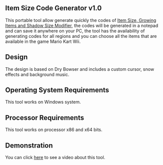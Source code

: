 ## Item Size Code Generator v1.0
This portable tool allow generate quickly the codes of [Item Size, Growing Items and Shadow Size Modifier](https://pastebin.com/q28cQCv7), the codes will be generated in a notepad and can save it anywhere on your PC, the tool has the availability of generating codes for all regions and you can choose all the items that are available in the game Mario Kart Wii.

## Design
The design is based on Dry Bowser and includes a custom cursor, snow effects and background music.

## Operating System Requirements
This tool works on Windows system.

## Processor Requirements
This tool works on processor x86 and x64 bits.

## Demonstration
You can click [here](https://www.youtube.com/watch?v=ZvR5pjDietQ) to see a video about this tool.
